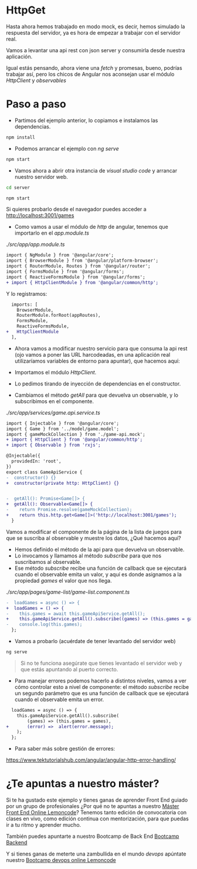 # HttpGet

Hasta ahora hemos trabajado en modo mock, es decir, hemos simulado la respuesta del servidor, ya es hora de empezar a trabajar con el servidor real.

Vamos a levantar una api rest con json server y consumirla desde nuestra aplicación.

Igual estás pensando, ahora viene una _fetch_ y promesas, bueno, podrías trabajar así, pero los chicos de Angular nos aconsejan usar el módulo _HttpClient_ y _observables_

# Paso a paso

- Partimos del ejemplo anterior, lo copiamos e instalamos las dependencias.

```bash
npm install
```

- Podemos arrancar el ejemplo con _ng serve_

```bash
npm start
```

- Vamos ahora a abrir otra instancia de _visual studio code_ y arrancar nuestro servidor web.

```bash
cd server
```

```bash
npm start
```

Si quieres probarlo desde el navegador puedes acceder a [http://localhost:3001/games](http://localhost:3001/games)

- Como vamos a usar el módulo de _http_ de angular, tenemos que importarlo en el _app.module.ts_

_./src/app/app.module.ts_

```diff
import { NgModule } from '@angular/core';
import { BrowserModule } from '@angular/platform-browser';
import { RouterModule, Routes } from '@angular/router';
import { FormsModule } from '@angular/forms';
import { ReactiveFormsModule } from '@angular/forms';
+ import { HttpClientModule } from '@angular/common/http';
```

Y lo registramos:

```diff
  imports: [
    BrowserModule,
    RouterModule.forRoot(appRoutes),
    FormsModule,
    ReactiveFormsModule,
+   HttpClientModule
  ],
```

- Ahora vamos a modificar nuestro servicio para que consuma la api rest (ojo vamos a poner las URL harcodeadas, en una aplicación real utilizaríamos variables de entorno para apuntar), que hacemos aquí:

- Importamos el módulo _HttpClient_.
- Lo pedimos tirando de inyección de dependencias en el constructor.
- Cambiamos el método _getAll_ para que devuelva un observable, y lo subscribimos en el componente.

_./src/app/services/game.api.service.ts_

```diff
import { Injectable } from '@angular/core';
import { Game } from '../model/game.model';
import { gameMockCollection } from './game-api.mock';
+ import { HttpClient } from '@angular/common/http';
+ import { Observable } from 'rxjs';

@Injectable({
  providedIn: 'root',
})
export class GameApiService {
-  constructor() {}
+  constructor(private http: HttpClient) {}


-  getAll(): Promise<Game[]> {
+  getAll(): Observable<Game[]> {
-    return Promise.resolve(gameMockCollection);
+    return this.http.get<Game[]>('http://localhost:3001/games');
  }
```

Vamos a modificar el componente de la página de la lista de juegos para que se suscriba al observable y muestre los datos, ¿Qué hacemos aquí?

- Hemos definido el método de la api para que devuelva un observable.
- Lo invocamos y llamamos al método _subscribe_ para que nos suscribamos al observable.
- Ese método _subscribe_ recibe una función de callback que se ejecutará cuando el observable emita un valor, y aquí es donde asignamos a la propiedad _games_ el valor que nos llega.

_./src/app/pages/game-list/game-list.component.ts_

```diff
-  loadGames = async () => {
+  loadGames = () => {
-    this.games = await this.gameApiService.getAll();
+    this.gameApiService.getAll().subscribe((games) => (this.games = games));
-    console.log(this.games);
  };
```

- Vamos a probarlo (acuérdate de tener levantado del servidor web)

```bash
ng serve
```

> Si no te funciona asegúrate que tienes levantado el servidor web y que estás apuntando al puerto correcto.

- Para manejar errores podemos hacerlo a distintos niveles, vamos a ver cómo controlar esto a nivel de componente: el método _subscribe_ recibe un segundo parámetro que es una función de callback que se ejecutará cuando el observable emita un error.

```diff
  loadGames = async () => {
    this.gameApiService.getAll().subscribe(
        (games) => (this.games = games),
+       (error) =>  alert(error.message);
    );
  };
```

- Para saber más sobre gestión de errores:

https://www.tektutorialshub.com/angular/angular-http-error-handling/

# ¿Te apuntas a nuestro máster?

Si te ha gustado este ejemplo y tienes ganas de aprender Front End guiado por un grupo de profesionales ¿Por qué no te apuntas a nuestro [Máster Front End Online Lemoncode](https://lemoncode.net/master-frontend#inicio-banner)? Tenemos tanto edición de convocatoria con clases en vivo, como edición continua con mentorización, para que puedas ir a tu ritmo y aprender mucho.

También puedes apuntarte a nuestro Bootcamp de Back End [Bootcamp Backend](https://lemoncode.net/bootcamp-backend#inicio-banner)

Y si tienes ganas de meterte una zambullida en el mundo _devops_ apúntate nuestro [Bootcamp devops online Lemoncode](https://lemoncode.net/bootcamp-devops#bootcamp-devops/inicio)
